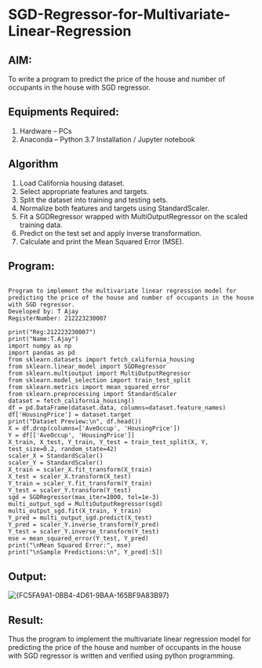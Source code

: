 # SGD-Regressor-for-Multivariate-Linear-Regression

## AIM:
To write a program to predict the price of the house and number of occupants in the house with SGD regressor.

## Equipments Required:
1. Hardware – PCs
2. Anaconda – Python 3.7 Installation / Jupyter notebook

## Algorithm
1. Load California housing dataset.
2. Select appropriate features and targets.
3. Split the dataset into training and testing sets.
4. Normalize both features and targets using StandardScaler.
5. Fit a SGDRegressor wrapped with MultiOutputRegressor on the scaled training data.
6. Predict on the test set and apply inverse transformation.
7. Calculate and print the Mean Squared Error (MSE).

## Program:
```

Program to implement the multivariate linear regression model for predicting the price of the house and number of occupants in the house with SGD regressor.
Developed by: T Ajay
RegisterNumber: 212223230007

```
```
print("Reg:212223230007")
print("Name:T.Ajay")
import numpy as np
import pandas as pd
from sklearn.datasets import fetch_california_housing
from sklearn.linear_model import SGDRegressor
from sklearn.multioutput import MultiOutputRegressor
from sklearn.model_selection import train_test_split
from sklearn.metrics import mean_squared_error
from sklearn.preprocessing import StandardScaler
dataset = fetch_california_housing()
df = pd.DataFrame(dataset.data, columns=dataset.feature_names)
df['HousingPrice'] = dataset.target
print("Dataset Preview:\n", df.head())
X = df.drop(columns=['AveOccup', 'HousingPrice'])
Y = df[['AveOccup', 'HousingPrice']]
X_train, X_test, Y_train, Y_test = train_test_split(X, Y, test_size=0.2, random_state=42)
scaler_X = StandardScaler()
scaler_Y = StandardScaler()
X_train = scaler_X.fit_transform(X_train)
X_test = scaler_X.transform(X_test)
Y_train = scaler_Y.fit_transform(Y_train)
Y_test = scaler_Y.transform(Y_test)
sgd = SGDRegressor(max_iter=1000, tol=1e-3)
multi_output_sgd = MultiOutputRegressor(sgd)
multi_output_sgd.fit(X_train, Y_train)
Y_pred = multi_output_sgd.predict(X_test)
Y_pred = scaler_Y.inverse_transform(Y_pred)
Y_test = scaler_Y.inverse_transform(Y_test)
mse = mean_squared_error(Y_test, Y_pred)
print("\nMean Squared Error:", mse)
print("\nSample Predictions:\n", Y_pred[:5])
```
## Output:

![{FC5FA9A1-0BB4-4D61-9BAA-165BF9A83B97}](https://github.com/user-attachments/assets/dbd10897-b27e-4f1e-bada-b09f2aeddb8d)

## Result:
Thus the program to implement the multivariate linear regression model for predicting the price of the house and number of occupants in the house with SGD regressor is written and verified using python programming.

